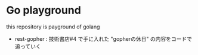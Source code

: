 # Go playground

this repository is payground of golang

- rest-gopher : 技術書店#4 で手に入れた "gopherの休日" の内容をコードで追っていく
